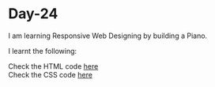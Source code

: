 # Day-24
I am learning Responsive Web Designing by building a Piano.

I learnt the following:


Check the HTML code [here](./full-code.html)  
Check the CSS code [here](./full-code.css)